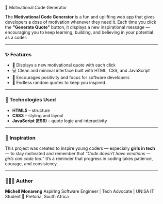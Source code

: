  🧠 Motivational Code Generator

The **Motivational Code Generator** is a fun and uplifting web app that gives developers a dose of motivation whenever they need it.
Each time you click the **"Generate Quote"** button, it displays a new inspirational message — encouraging you to keep learning, building, and believing in your potential as a coder.

---

### ✨ Features

* 🎯 Displays a new motivational quote with each click
* 💻 Clean and minimal interface built with HTML, CSS, and JavaScript
* 🌈 Encourages positivity and focus for software developers
* 🔁 Endless random quotes to keep you inspired

---

### 🚀 Technologies Used

* **HTML5** – structure
* **CSS3** – styling and layout
* **JavaScript (ES6)** – quote logic and interactivity

---

### 💬 Inspiration

This project was created to inspire young coders — especially **girls in tech** — to stay motivated and remember that *“Code doesn’t have emotions — girls can code too.”*
It’s a reminder that progress in coding takes patience, courage, and consistency.

---

### 👩🏽‍💻 Author

**Michell Monareng**
Aspiring Software Engineer | Tech Advocate | UNISA IT Student
📍 Pretoria, South Africa


